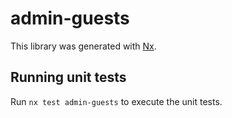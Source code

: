 # admin-guests

This library was generated with [Nx](https://nx.dev).

## Running unit tests

Run `nx test admin-guests` to execute the unit tests.
